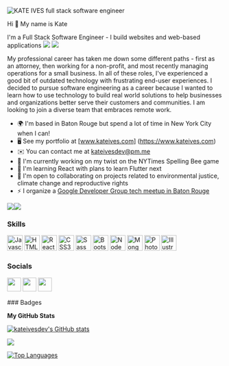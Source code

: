 
![KATE IVES full stack software engineer](https://user-images.githubusercontent.com/22897756/167729187-70ff1be0-72da-4a8f-8bbc-dc05f4662333.png)

Hi 👋 My name is Kate

I'm a Full Stack Software Engineer - I build websites and web-based applications
<a href="https://www.twitter.com/kateivesdev" target="_blank" rel="noreferrer"><img
src="https://img.shields.io/twitter/follow/kateivesdev?logo=twitter&style=for-the-badge&color=ec4899&labelColor=1c1917"
/></a> <a href="https://www.github.com/kateivesdev" target="_blank" rel="noreferrer"><img
src="https://img.shields.io/github/followers/kateivesdev?logo=github&style=for-the-badge&color=ec4899&labelColor=1c1917" /></a>

My professional career has taken me down some different paths - first as an attorney, then working for a non-profit, and most recently managing operations for a small business. In all of these roles, I've experienced a good bit of outdated technology with frustrating end-user experiences. I decided to pursue software engineering as a career because I wanted to learn how to use technology to build real world solutions to help businesses and organizations better serve their customers and communities. I am looking to join a diverse team that embraces remote work.

* 🌍  I'm based in Baton Rouge but spend a lot of time in New York City when I can! 
* 🖥️  See my portfolio at [www.kateives.com] (https://www.kateives.com)
* ✉️  You can contact me at [kateivesdev@pm.me](mailto:kateivesdev@pm.me)
* 🚀  I'm currently working on my twist on the NYTimes Spelling Bee game
* 🧠  I'm learning React with plans to learn Flutter next
* 🤝  I'm open to collaborating on projects related to environmental justice, climate change and reproductive rights
* ⚡  I organize a [Google Developer Group tech meetup in Baton Rouge](https://gdg.community.dev/gdg-baton-rouge/)

<a href="https://www.twitter.com/kateivesdev" target="_blank" rel="noreferrer"><img
src="https://img.shields.io/twitter/follow/kateivesdev?logo=twitter&style=for-the-badge&color=ec4899&labelColor=1c1917"
/></a><a href="https://www.github.com/kateivesdev" target="_blank" rel="noreferrer"><img
src="https://img.shields.io/github/followers/kateivesdev?logo=github&style=for-the-badge&color=ec4899&labelColor=1c1917" /></a>
### Skills

<p align="left">
<a href="https://developer.mozilla.org/en-US/docs/Web/JavaScript" target="_blank" rel="noreferrer"><img src="https://raw.githubusercontent.com/danielcranney/readme-generator/main/public/icons/skills/javascript-colored.svg" width="36" height="36" alt="Javascript" /></a>
<a href="https://developer.mozilla.org/en-US/docs/Glossary/HTML5" target="_blank" rel="noreferrer"><img src="https://raw.githubusercontent.com/danielcranney/readme-generator/main/public/icons/skills/html5-colored.svg" width="36" height="36" alt="HTML5" /></a>
<a href="https://reactjs.org/" target="_blank" rel="noreferrer"><img src="https://raw.githubusercontent.com/danielcranney/readme-generator/main/public/icons/skills/react-colored.svg" width="36" height="36" alt="React" /></a>
<a href="https://www.w3.org/TR/CSS/#css" target="_blank" rel="noreferrer"><img src="https://raw.githubusercontent.com/danielcranney/readme-generator/main/public/icons/skills/css3-colored.svg" width="36" height="36" alt="CSS3" /></a>
<a href="https://sass-lang.com/" target="_blank" rel="noreferrer"><img src="https://raw.githubusercontent.com/danielcranney/readme-generator/main/public/icons/skills/sass-colored.svg" width="36" height="36" alt="Sass" /></a>
<a href="https://getbootstrap.com/" target="_blank" rel="noreferrer"><img src="https://raw.githubusercontent.com/danielcranney/readme-generator/main/public/icons/skills/bootstrap-colored.svg" width="36" height="36" alt="Bootstrap" /></a>
<a href="https://nodejs.org/en/" target="_blank" rel="noreferrer"><img src="https://raw.githubusercontent.com/danielcranney/readme-generator/main/public/icons/skills/nodejs-colored.svg" width="36" height="36" alt="NodeJS" /></a>
<a href="https://www.mongodb.com/" target="_blank" rel="noreferrer"><img src="https://raw.githubusercontent.com/danielcranney/readme-generator/main/public/icons/skills/mongodb-colored.svg" width="36" height="36" alt="MongoDB" /></a>
<a href="https://www.adobe.com/uk/products/photoshop.html" target="_blank" rel="noreferrer"><img src="https://raw.githubusercontent.com/danielcranney/readme-generator/main/public/icons/skills/photoshop-colored.svg" width="36" height="36" alt="Photoshop" /></a>
<a href="adobe.com/uk/products/illustrator.html" target="_blank" rel="noreferrer"><img src="https://raw.githubusercontent.com/danielcranney/readme-generator/main/public/icons/skills/illustrator-colored.svg" width="36" height="36" alt="Illustrator" /></a>
</p>

### Socials

<p align="left"> <a href="https://www.github.com/kateivesdev" target="_blank" rel="noreferrer"><img src="https://raw.githubusercontent.com/danielcranney/readme-generator/main/public/icons/socials/github.svg" width="32" height="32" /></a> <a href="https://www.linkedin.com/in/kateivesdev" target="_blank" rel="noreferrer"><img src="https://raw.githubusercontent.com/danielcranney/readme-generator/main/public/icons/socials/linkedin.svg" width="32" height="32" /></a> <a href="https://www.twitter.com/kateivesdev" target="_blank" rel="noreferrer"><img src="https://raw.githubusercontent.com/danielcranney/readme-generator/main/public/icons/socials/twitter.svg" width="32" height="32" /></a></p>
### Badges

<b>My GitHub Stats</b>

<a href="http://www.github.com/kateivesdev"><img src="https://github-readme-stats.vercel.app/api?username=kateivesdev&show_icons=true&hide=&count_private=true&title_color=a855f7&text_color=ffffff&icon_color=ec4899&bg_color=1c1917&hide_border=true&show_icons=true" alt="kateivesdev's GitHub stats" /></a>

<a href="http://www.github.com/kateivesdev"><img src="https://github-readme-streak-stats.herokuapp.com/?user=kateivesdev&stroke=ffffff&background=1c1917&ring=a855f7&fire=a855f7&currStreakNum=ffffff&currStreakLabel=a855f7&sideNums=ffffff&sideLabels=ffffff&dates=ffffff&hide_border=true" /></a>

<a href="https://github.com/kateivesdev" align="left"><img src="https://github-readme-stats.vercel.app/api/top-langs/?username=kateivesdev&langs_count=10&title_color=a855f7&text_color=ffffff&icon_color=ec4899&bg_color=1c1917&hide_border=true&locale=en&custom_title=Top%20%Languages" alt="Top Languages" /></a>
